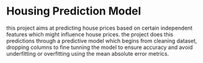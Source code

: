 # **Housing Prediction Model**
this project aims at predicting house prices based on certain independent features which might influence house prices.
the project does this predictions through a predictive model which begins from cleaning dataset, dropping columns to fine tunning
the model to ensure accuracy and avoid underfitting or overfitting using the mean absolute error metrics.

